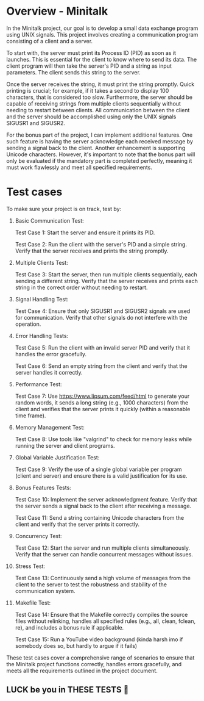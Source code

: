 # Overview - Minitalk
In the Minitalk project, our goal is to develop a small data exchange program using UNIX signals. This project involves creating a communication program consisting of a client and a server.

To start with, the server must print its Process ID (PID) as soon as it launches. This is essential for the client to know where to send its data. The client program will then take the server's PID and a string as input parameters. The client sends this string to the server.

Once the server receives the string, it must print the string promptly. Quick printing is crucial; for example, if it takes a second to display 100 characters, that is considered too slow. Furthermore, the server should be capable of receiving strings from multiple clients sequentially without needing to restart between clients. All communication between the client and the server should be accomplished using only the UNIX signals SIGUSR1 and SIGUSR2.

For the bonus part of the project, I can implement additional features. One such feature is having the server acknowledge each received message by sending a signal back to the client. Another enhancement is supporting Unicode characters. However, it's important to note that the bonus part will only be evaluated if the mandatory part is completed perfectly, meaning it must work flawlessly and meet all specified requirements.

# Test cases

To make sure your project is on track, test by:
  1. Basic Communication Test:

     Test Case 1:
        Start the server and ensure it prints its PID.

     Test Case 2: 
        Run the client with the server's PID and a simple string. Verify that the server  receives and prints the string promptly.
     
  2. Multiple Clients Test:

      Test Case 3:
        Start the server, then run multiple clients sequentially, each sending a different string. Verify that the server receives and prints each string in the correct order without needing to restart.
     
  3. Signal Handling Test:

      Test Case 4:
        Ensure that only SIGUSR1 and SIGUSR2 signals are used for communication. Verify that other signals do not interfere with the operation.

  4. Error Handling Tests:

      Test Case 5:
        Run the client with an invalid server PID and verify that it handles the error gracefully.

     Test Case 6:
       Send an empty string from the client and verify that the server handles it correctly.
     
  5. Performance Test:

      Test Case 7: Use https://www.lipsum.com/feed/html to generate your random words, it sends a long string (e.g., 1000 characters) from the client and verifies that the server prints it quickly (within a reasonable time frame).
     
  6. Memory Management Test:

      Test Case 8: Use tools like "valgrind" to check for memory leaks while running the server and client programs.
     
  7. Global Variable Justification Test:

      Test Case 9: Verify the use of a single global variable per program (client and server) and ensure there is a valid justification for its use.

  8. Bonus Features Tests:

      Test Case 10: Implement the server acknowledgment feature. Verify that the server sends a signal back to the client after receiving a message.
     
     Test Case 11:
       Send a string containing Unicode characters from the client and verify that the server prints it correctly.

  10. Concurrency Test:
     
      Test Case 12: Start the server and run multiple clients simultaneously. Verify that the server can handle concurrent messages without issues.

  11. Stress Test:

      Test Case 13: Continuously send a high volume of messages from the client to the server to test the robustness and stability of the communication system.
  
  12. Makefile Test:

        Test Case 14: Ensure that the Makefile correctly compiles the source files without relinking, handles all specified rules (e.g., all, clean, fclean, re), and includes a bonus rule if applicable.
      
        Test Case 15: Run a YouTube video background (kinda harsh imo if somebody does so, but hardly to argue if it fails)

These test cases cover a comprehensive range of scenarios to ensure that the Minitalk project functions correctly, handles errors gracefully, and meets all the requirements outlined in the project document.

## LUCK be you in THESE TESTS 🙈
